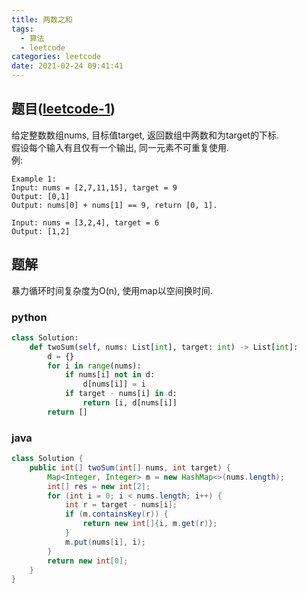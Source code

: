 ```yaml
---
title: 两数之和
tags:
  - 算法
  - leetcode
categories: leetcode
date: 2021-02-24 09:41:41
---
```

## 题目([leetcode-1](https://leetcode.com/problems/two-sum/))
给定整数数组nums, 目标值target, 返回数组中两数和为target的下标.  
假设每个输入有且仅有一个输出, 同一元素不可重复使用.  
例:
```
Example 1:
Input: nums = [2,7,11,15], target = 9
Output: [0,1]
Output: nums[0] + nums[1] == 9, return [0, 1].

Input: nums = [3,2,4], target = 6
Output: [1,2]
```

## 题解
暴力循环时间复杂度为O(n), 使用map以空间换时间.  

### python
```python
class Solution:
    def twoSum(self, nums: List[int], target: int) -> List[int]:
        d = {}
        for i in range(nums):
            if nums[i] not in d:
                d[nums[i]] = i
            if target - nums[i] in d:
                return [i, d[nums[i]]
        return []
```

### java
```java
class Solution {
    public int[] twoSum(int[] nums, int target) {
        Map<Integer, Integer> m = new HashMap<>(nums.length);
        int[] res = new int[2];
        for (int i = 0; i < nums.length; i++) {
            int r = target - nums[i];
            if (m.containsKey(r)) { 
                return new int[]{i, m.get(r)};
            }
            m.put(nums[i], i);
        }
        return new int[0];
    }
}
```

